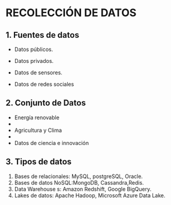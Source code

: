 # RECOLECCIÓN DE DATOS

## 1. Fuentes de datos

* Datos públicos.

* Datos privados.

* Datos de sensores.

* Datos de redes sociales
  
## 2. Conjunto de Datos

* Energía  renovable
* 
* Agricultura y Clima
* 
* Datos de ciencia e innovación

## 3. Tipos de datos

1. Bases de relacionales: MySQL, postgreSQL, Oracle.
2. Bases de datos NoSQL:MongoDB, Cassandra,Redis.
3. Data Warehouse s: Amazon Redshift, Google BigQuery.
4. Lakes de datos: Apache Hadoop, Microsoft Azure Data Lake.
